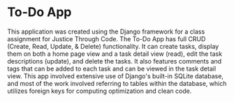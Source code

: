 # To-Do App

This application was created using the Django framework for a class assignment for Justice Through Code. The To-Do App has full CRUD (Create, Read, Update, & Delete) functionality. It can create tasks, display them on both a home page view and a task detail view (read), edit the task descriptions (update), and delete the tasks. It also features comments and tags that can be added to each task and can be viewed in the task detail view. This app involved extensive use of Django's built-in SQLite database, and most of the work involved referring to tables within the database, which utilizes foreign keys for computing optimization and clean code.